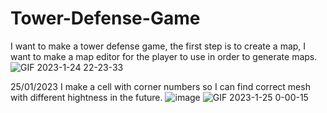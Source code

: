 # Tower-Defense-Game
I want to make a tower defense game, the first step is to create a map, I want to make a map editor for the player to use in order to generate maps.
![GIF 2023-1-24 22-23-33](https://user-images.githubusercontent.com/54026897/214255222-d2f0cf8a-d465-47f8-a15b-95473f5331b6.gif)

25/01/2023
I make a cell with corner numbers so I can find correct mesh with different hightness in the future.
![image](https://user-images.githubusercontent.com/54026897/214275808-93520ad0-b793-4f1e-b93b-32abc0adc33e.png)
![GIF 2023-1-25 0-00-15](https://user-images.githubusercontent.com/54026897/214275031-7a74c11b-f90c-4ed7-97ce-5e2e7a8d1a2d.gif)
